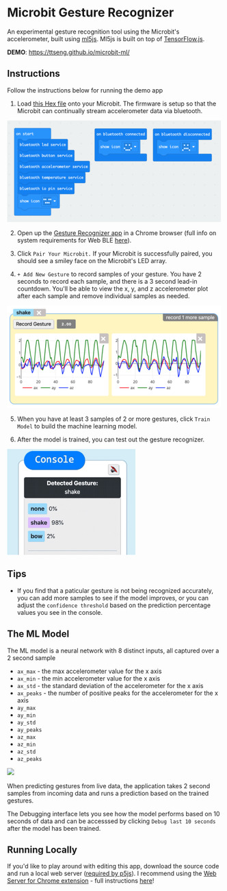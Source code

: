 # Microbit Gesture Recognizer

An experimental gesture recognition tool using the Microbit's accelerometer, built using [ml5js](https://learn.ml5js.org/#/reference/neural-network).  Ml5js is built on top of [TensorFlow.js](https://www.tensorflow.org/js).

**DEMO**: https://ttseng.github.io/microbit-ml/


## Instructions
Follow the instructions below for running the demo app

1. Load [this Hex file](/firmware/ble-firmware.hex) onto your Microbit.  The firmware is setup so that the Microbit can continually stream accelerometer data via bluetooth.

<img src="img/hex-code.png" width="500">

2. Open up the [Gesture Recognizer app](https://ttseng.github.io/microbit-ml/) in a Chrome browser (full info on system requirements for Web BLE [here](https://github.com/WebBluetoothCG/web-bluetooth/blob/gh-pages/implementation-status.md)).

3. Click `Pair Your Microbit.`  If your Microbit is successfully paired, you should see a smiley face on the Microbit's LED array.

4. `+ Add New Gesture` to record samples of your gesture.  You have 2 seconds to record each sample, and there is a 3 second lead-in countdown.  You'll be able to view the x, y, and z accelerometer plot after each sample and remove individual samples as needed.

<img src="img/gesture-sample.png" width="500">

5. When you have at least 3 samples of 2 or more gestures, click `Train Model` to build the machine learning model.

6. After the model is trained, you can test out the gesture recognizer.

<img src="img/prediction.gif" width="300">


## Tips
* If you find that a paticular gesture is not being recognized accurately, you can add more samples to see if the model improves, or you can adjust the `confidence threshold` based on the prediction percentage values you see in the console. 

## The ML Model
The ML model is a neural network with 8 distinct inputs, all captured over a 2 second sample
* `ax_max` - the max accelerometer value for the x axis
* `ax_min` - the min accelerometer value for the x axis
* `ax_std` - the standard deviation of the accelerometer for the x axis
* `ax_peaks` - the number of positive peaks for the accelerometer for the x axis
* `ay_max` 
* `ay_min`
* `ay_std`
* `ay_peaks`
* `az_max`
* `az_min`
* `az_std`
* `az_peaks`

<img src="https://upload.wikimedia.org/wikipedia/commons/b/b3/Micro_bit_3_axes_de_l_acc%C3%A9l%C3%A9rom%C3%A8tre.png" width="200">

When predicting gestures from live data, the application takes 2 second samples from incoming data and runs a prediction based on the trained gestures.

The Debugging interface lets you see how the model performs based on 10 seconds of data and can be accesssed by clicking `Debug last 10 seconds` after the model has been trained.

## Running Locally
If you'd like to play around with editing this app, download the source code and run a local web server ([required by p5js](https://github.com/processing/p5.js/wiki/Local-server)).  I recommend using the [Web Server for Chrome extension](https://chrome.google.com/webstore/detail/web-server-for-chrome/ofhbbkphhbklhfoeikjpcbhemlocgigb/) - full instructions [here](https://github.com/processing/p5.js/wiki/Local-server#web-server-for-chrome-extension)! 